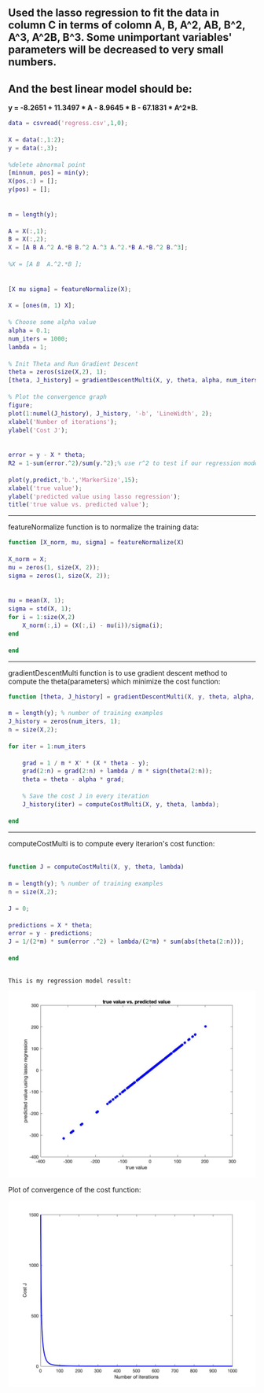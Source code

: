 ## Used the lasso regression to fit the data in column C in terms of colomn A, B, A^2, AB, B^2, A^3, A^2B, B^3. Some unimportant variables' parameters will be decreased to very small numbers. 
## And the best linear model should be: <br>
**y = -8.2651 + 11.3497 * A - 8.9645 * B - 67.1831 * A^2*B.**

```matlab
data = csvread('regress.csv',1,0);

X = data(:,1:2);
y = data(:,3);

%delete abnormal point
[minnum, pos] = min(y);
X(pos,:) = [];
y(pos) = [];


m = length(y);

A = X(:,1);
B = X(:,2);
X = [A B A.^2 A.*B B.^2 A.^3 A.^2.*B A.*B.^2 B.^3];

%X = [A B  A.^2.*B ];


[X mu sigma] = featureNormalize(X);

X = [ones(m, 1) X];

% Choose some alpha value
alpha = 0.1;
num_iters = 1000;
lambda = 1;

% Init Theta and Run Gradient Descent 
theta = zeros(size(X,2), 1);
[theta, J_history] = gradientDescentMulti(X, y, theta, alpha, num_iters, lambda);

% Plot the convergence graph
figure;
plot(1:numel(J_history), J_history, '-b', 'LineWidth', 2);
xlabel('Number of iterations');
ylabel('Cost J');


error = y - X * theta;
R2 = 1-sum(error.^2)/sum(y.^2);% use r^2 to test if our regression model is good enough or not

plot(y,predict,'b.','MarkerSize',15);
xlabel('true value');
ylabel('predicted value using lasso regression');
title('true value vs. predicted value');
```
-------------------------------------------------------------------------------------------------------------------

featureNormalize function is to normalize the training data:

```matlab
function [X_norm, mu, sigma] = featureNormalize(X)

X_norm = X;
mu = zeros(1, size(X, 2));
sigma = zeros(1, size(X, 2));


mu = mean(X, 1);
sigma = std(X, 1);
for i = 1:size(X,2)
    X_norm(:,i) = (X(:,i) - mu(i))/sigma(i);
end

end
```
-------------------------------------------------------------------------------------------------------------------
gradientDescentMulti function is to use gradient descent method to compute the theta(parameters) 
which minimize the cost function:
```matlab
function [theta, J_history] = gradientDescentMulti(X, y, theta, alpha, num_iters, lambda)

m = length(y); % number of training examples
J_history = zeros(num_iters, 1);
n = size(X,2);

for iter = 1:num_iters

    grad = 1 / m * X' * (X * theta - y);
    grad(2:n) = grad(2:n) + lambda / m * sign(theta(2:n));
    theta = theta - alpha * grad;

    % Save the cost J in every iteration    
    J_history(iter) = computeCostMulti(X, y, theta, lambda);

end
```
-------------------------------------------------------------------------------------------------------------------
computeCostMulti is to compute every iterarion's cost function:

```matlab

function J = computeCostMulti(X, y, theta, lambda)

m = length(y); % number of training examples
n = size(X,2);

J = 0;

predictions = X * theta;
error = y - predictions;
J = 1/(2*m) * sum(error .^2) + lambda/(2*m) * sum(abs(theta(2:n)));

end
```

##
```
This is my regression model result:
```
![alt text](https://github.com/ruijunwu/moloco-exercise/blob/master/lasso.jpg "result")

Plot of convergence of the cost function:

![alt text](https://github.com/ruijunwu/moloco-exercise/blob/master/costfuction.jpg "costfunction")

